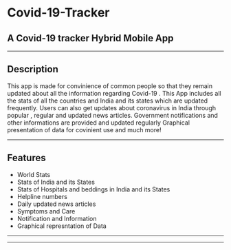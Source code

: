 # Covid-19-Tracker
A Covid-19 tracker Hybrid Mobile App 
---
___
## Description
This app is made for convinience of common people so that they remain updated about all the information 
regarding Covid-19 . This App includes all the stats of all the countries and India and its states which 
are updated frequently. Users can also get updates about coronavirus in India through popular , regular 
and updated news articles. Government notifications and other informations are provided and updated regularly
Graphical presentation of data for covinient use and much more!
___
## Features
* World Stats
* Stats of India and its States
* Stats of Hospitals and beddings in India and its States
* Helpline numbers
* Daily updated news articles
* Symptoms and Care 
* Notification and Information
* Graphical represntation of Data
---
___

